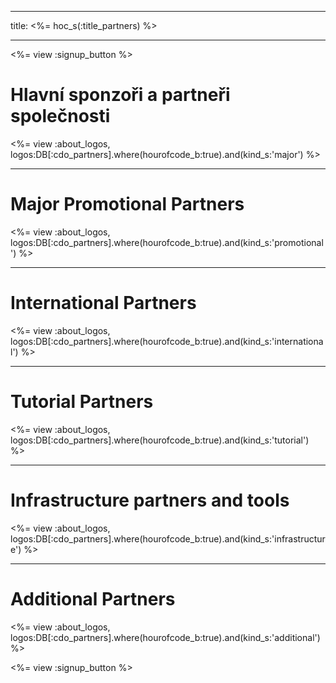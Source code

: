 * * *

title: <%= hoc_s(:title_partners) %>

* * *

<%= view :signup_button %>

# Hlavní sponzoři a partneři společnosti

<%= view :about_logos, logos:DB[:cdo_partners].where(hourofcode_b:true).and(kind_s:'major') %>

* * *

# Major Promotional Partners

<%= view :about_logos, logos:DB[:cdo_partners].where(hourofcode_b:true).and(kind_s:'promotional') %>

* * *

# International Partners

<%= view :about_logos, logos:DB[:cdo_partners].where(hourofcode_b:true).and(kind_s:'international') %>

* * *

# Tutorial Partners

<%= view :about_logos, logos:DB[:cdo_partners].where(hourofcode_b:true).and(kind_s:'tutorial') %>

* * *

# Infrastructure partners and tools

<%= view :about_logos, logos:DB[:cdo_partners].where(hourofcode_b:true).and(kind_s:'infrastructure') %>

* * *

# Additional Partners

<%= view :about_logos, logos:DB[:cdo_partners].where(hourofcode_b:true).and(kind_s:'additional') %>

<%= view :signup_button %>